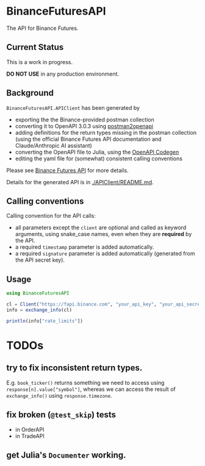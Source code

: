 # BinanceFuturesAPI

The API for Binance Futures.

## Current Status

This is a work in progress.

**DO NOT USE** in any production environment.

## Background

`BinanceFuturesAPI.APIClient` has been generated by
- exporting the the Binance-provided postman collection
- converting it to OpenAPI 3.0.3 using [postman2openapi](https://github.com/kevinswiber/postman2openapi)
- adding definitions for the return types missing in the postman collection (using the official Binance Futures API documentation
  and Claude/Anthropic AI assistant)
- converting the OpenAPI file to Julia, using the [OpenAPI Codegen](https://github.com/openapitools/openapi-generator)
- editing the yaml file for (somewhat) consistent calling conventions

Please see [Binance Futures API](https://developers.binance.com/docs/derivatives/) for more details.

Details for the generated API is in [./APIClient/README.md](./APIClient/README.md).

## Calling conventions

Calling convention for the API calls:
- all parameters except the `client` are optional and called as keyword arguments, using snake_case names, even when they are **required** by the API.
- a required `timestamp` parameter is added automatically.
- a required `signature` parameter is added automatically (generated from the API secret key).



## Usage

```julia
using BinanceFuturesAPI

cl = Client("https://fapi.binance.com", "your_api_key", "your_api_secret")
info = exchange_info(cl)

println(info["rate_limits"])
```

# TODOs

## try to fix inconsistent return types.

E.g. `book_ticker()` returns something we need to access using `response[n].value["symbol"]`, whereas we can access the result of `exchange_info()` using `response.timezone`.

## fix broken (`@test_skip`) tests

- in OrderAPI
- in TradeAPI

## get Julia's `Documenter`  working.

